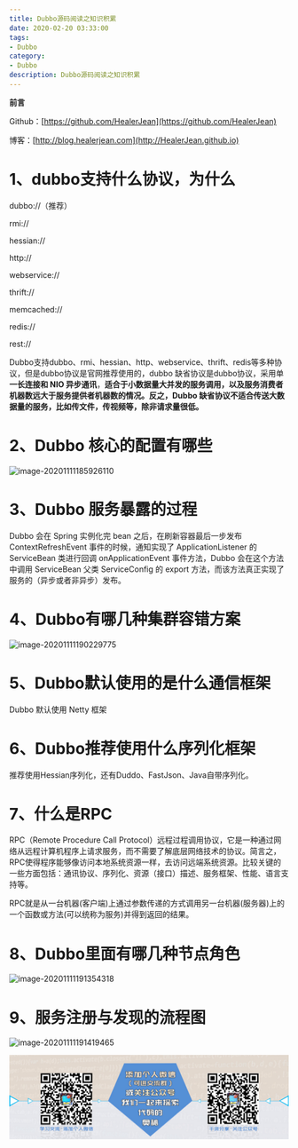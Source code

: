 ```yaml
---
title: Dubbo源码阅读之知识积累
date: 2020-02-20 03:33:00
tags: 
- Dubbo
category: 
- Dubbo
description: Dubbo源码阅读之知识积累
---
```


**前言**     

 Github：[https://github.com/HealerJean](https://github.com/HealerJean)         

 博客：[http://blog.healerjean.com](http://HealerJean.github.io)          



# 1、dubbo支持什么协议，为什么

dubbo://（推荐）   

rmi://   

hessian://   

http://   

webservice://   

thrift://    

memcached://    

redis://    

rest://  



Dubbo支持dubbo、rmi、hessian、http、webservice、thrift、redis等多种协议，但是dubbo协议是官网推荐使用的，dubbo 缺省协议是dubbo协议，采用单**一长连接和 NIO 异步通讯**，**适合于小数据量大并发的服务调用，以及服务消费者机器数远大于服务提供者机器数的情况。反之，Dubbo 缺省协议不适合传送大数据量的服务，比如传文件，传视频等，除非请求量很低。**  



# 2、Dubbo 核心的配置有哪些

![image-20201111185926110](C:\Users\HealerJean\AppData\Roaming\Typora\typora-user-images\image-20201111185926110.png)

# 3、Dubbo 服务暴露的过程

Dubbo 会在 Spring 实例化完 bean 之后，在刷新容器最后一步发布 ContextRefreshEvent 事件的时候，通知实现了 ApplicationListener 的 ServiceBean 类进行回调 onApplicationEvent 事件方法，Dubbo 会在这个方法中调用 ServiceBean 父类 ServiceConfig 的 export 方法，而该方法真正实现了服务的（异步或者非异步）发布。



# 4、Dubbo有哪几种集群容错方案

![image-20201111190229775](C:\Users\HealerJean\AppData\Roaming\Typora\typora-user-images\image-20201111190229775.png)

# 5、Dubbo默认使用的是什么通信框架

Dubbo 默认使用 Netty 框架



# 6、Dubbo推荐使用什么序列化框架



推荐使用Hessian序列化，还有Duddo、FastJson、Java自带序列化。



# 7、什么是RPC

RPC（Remote Procedure Call Protocol）远程过程调用协议，它是一种通过网络从远程计算机程序上请求服务，而不需要了解底层网络技术的协议。简言之，RPC使得程序能够像访问本地系统资源一样，去访问远端系统资源。比较关键的一些方面包括：通讯协议、序列化、资源（接口）描述、服务框架、性能、语言支持等。   

RPC就是从一台机器(客户端)上通过参数传递的方式调用另一台机器(服务器)上的一个函数或方法(可以统称为服务)并得到返回的结果。   



# 8、Dubbo里面有哪几种节点角色

![image-20201111191354318](C:\Users\HealerJean\AppData\Roaming\Typora\typora-user-images\image-20201111191354318.png)











# 9、**服务注册与发现的流程图**

![image-20201111191419465](C:\Users\HealerJean\AppData\Roaming\Typora\typora-user-images\image-20201111191419465.png)

















![ContactAuthor](https://raw.githubusercontent.com/HealerJean/HealerJean.github.io/master/assets/img/artical_bottom.jpg)





<link rel="stylesheet" href="https://unpkg.com/gitalk/dist/gitalk.css">

<script src="https://unpkg.com/gitalk@latest/dist/gitalk.min.js"></script> 
<div id="gitalk-container"></div>    
 <script type="text/javascript">
    var gitalk = new Gitalk({
		clientID: `1d164cd85549874d0e3a`,
		clientSecret: `527c3d223d1e6608953e835b547061037d140355`,
		repo: `HealerJean.github.io`,
		owner: 'HealerJean',
		admin: ['HealerJean'],
		id: 'VeqLtdamZ8MojySp',
    });
    gitalk.render('gitalk-container');
</script> 

